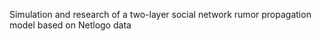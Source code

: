 Simulation and research of a two-layer social network rumor propagation model based on Netlogo
data
